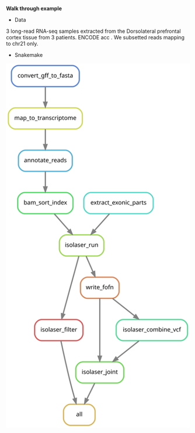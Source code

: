 **Walk through example**

- Data

3 long-read RNA-seq samples extracted from the Dorsolateral prefrontal cortex tissue from 3 patients.
ENCODE acc . 
We subsetted reads mapping to chr21 only. 

- Snakemake 


![Flowchart](dag.svg)
